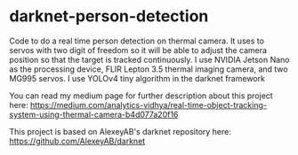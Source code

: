 # darknet-person-detection

Code to do a real time person detection on thermal camera. It uses to servos with two digit of freedom so it will be able to adjust the camera position so that the target is 
tracked continuously. I use NVIDIA Jetson Nano as the processing device, FLIR Lepton 3.5 thermal imaging camera, and two MG995 servos. I use YOLOv4 tiny algorithm in the darknet framework

You can read my medium page for further description about this project
here: https://medium.com/analytics-vidhya/real-time-object-tracking-system-using-thermal-camera-b4d077a20f16

This project is based on AlexeyAB's darknet repository here: https://github.com/AlexeyAB/darknet

